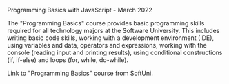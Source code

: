 Programming Basics with JavaScript - March 2022

The "Programming Basics" course provides basic programming skills required for all technology majors at the Software University. This includes writing basic code skills, working with a development environment (IDE), using variables and data, operators and expressions, working with the console (reading input and printing results), using conditional constructions (if, if-else) and loops (for, while, do-while).

Link to "Programming Basics" course from SoftUni.
